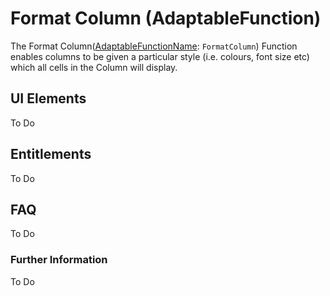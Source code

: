 # Format Column (AdaptableFunction)

The Format Column([AdaptableFunctionName](https://api.adaptabletools.com/modules/_src_predefinedconfig_common_types_.html#adaptablefunctionname): `FormatColumn`) Function enables columns to be given a particular style (i.e. colours, font size etc) which all cells in the Column will display.


## UI Elements
To Do

## Entitlements
To Do

## FAQ

To Do

### Further Information

To Do

